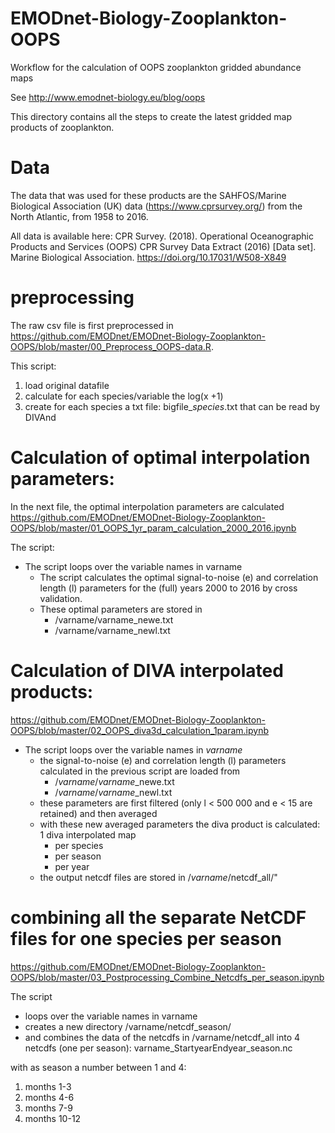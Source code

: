 
# EMODnet-Biology-Zooplankton-OOPS
Workflow for the calculation of OOPS zooplankton gridded abundance maps

See http://www.emodnet-biology.eu/blog/oops

This directory contains all the steps to create the latest gridded map products of zooplankton.

# Data
The data that was used for these products are the SAHFOS/Marine Biological Association (UK) data (https://www.cprsurvey.org/) from the North Atlantic, from 1958 to 2016.

All data is available here:
CPR Survey. (2018). Operational Oceanographic Products and Services (OOPS) CPR Survey Data Extract (2016) [Data set]. Marine Biological Association. https://doi.org/10.17031/W508-X849

 # preprocessing
 The raw csv file is first preprocessed in https://github.com/EMODnet/EMODnet-Biology-Zooplankton-OOPS/blob/master/00_Preprocess_OOPS-data.R.
 
This script:
 
1. load original datafile
2. calculate for each species/variable the log(x +1)
3. create for each species a txt file: bigfile_*species*.txt that can be read by DIVAnd

 # Calculation of optimal interpolation parameters:
 
 In the next file, the optimal interpolation parameters are calculated
 https://github.com/EMODnet/EMODnet-Biology-Zooplankton-OOPS/blob/master/01_OOPS_1yr_param_calculation_2000_2016.ipynb
 
 The script:
 
 * The script loops over the variable names in varname
    * The script calculates the optimal signal-to-noise (e) and correlation length (l) parameters for the (full) years 2000 to 2016 by cross validation.
    * These optimal parameters are stored in
       *  /varname/varname_newe.txt
        * /varname/varname_newl.txt

 # Calculation of DIVA interpolated products:
 
 https://github.com/EMODnet/EMODnet-Biology-Zooplankton-OOPS/blob/master/02_OOPS_diva3d_calculation_1param.ipynb
 
 
* The script loops over the variable names in _varname_
    * the signal-to-noise (e) and correlation length (l) parameters calculated in the previous script are loaded from
        * /_varname_/*varname*_newe.txt
        * /_varname_/*varname*_newl.txt
    * these parameters are first filtered (only l < 500 000 and e < 15 are retained) and then averaged
    * with these new averaged parameters the diva product is calculated: 1 diva interpolated map
        * per species
        * per season
        * per year
    * the output netcdf files are stored in /_varname_/netcdf_all/"


 
 # combining all the separate NetCDF files for one species per season
 https://github.com/EMODnet/EMODnet-Biology-Zooplankton-OOPS/blob/master/03_Postprocessing_Combine_Netcdfs_per_season.ipynb
 
The script

* loops over the variable names in varname
* creates a new directory /varname/netcdf_season/
* and combines the data of the netcdfs in /varname/netcdf_all into 4 netcdfs (one per season): varname_StartyearEndyear_season.nc

with as season a number between 1 and 4:

1. months 1-3
2. months 4-6
3. months 7-9
4. months 10-12

 

